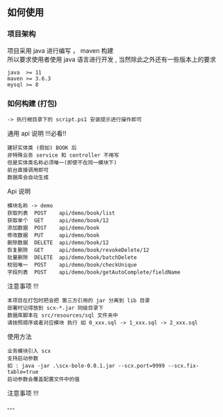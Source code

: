 ## 如何使用

### 项目架构
项目采用 java 进行编写 ， maven 构建<br>
所以要求使用者使用 java 语言进行开发 , 当然除此之外还有一些版本上的要求

```
java  >= 11
maven >= 3.6.3
mysql >= 8
```

### 如何构建 (打包)

```
-> 执行根目录下的 script.ps1 安装提示进行操作即可
```


通用 api 说明  !!!必看!!

```
建好实体类 (假如) BOOK 后
非特殊业务 service 和 controller 不用写
但是实体类名称必须唯一(即使不在同一模块下)
前台直接调用即可
数据库会自动生成
```

Api 说明

```
模块名称 -> demo
获取列表  POST    api/demo/book/list
获取单个  GET     api/demo/book/12
添加数据  POST    api/demo/book
修改数据  PUT     api/demo/book
删除数据  DELETE  api/demo/book/12
恢复删除  GET     api/demo/book/revokeDelete/12
批量删除  DELETE  api/demo/book/batchDelete
校验唯一  POST    api/demo/book/checkUnique
字段列表  POST    api/demo/book/getAutoComplete/fieldName
```

注意事项 !!!

```
本项目在打包时把会把 第三方引用的 jar 分离到 lib 目录
部署时记得放到 scx-*.jar 同级目录下
数据库脚本在 src/resources/sql 文件夹中
请按照顺序或者对应模块 执行 如 0_xxx.sql -> 1_xxx.sql -> 2_xxx.sql
```

使用方法

```
业务模块引入 scx
支持启动参数
如 : java -jar .\scx-bole-0.0.1.jar --scx.port=9999 --scx.fix-table=true
启动参数会覆盖配置文件中的值
```

注意事项 !!!

```
。。。
```
